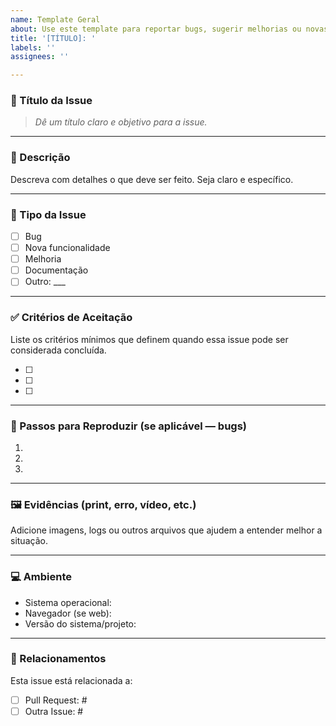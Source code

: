 ```yaml
---
name: Template Geral
about: Use este template para reportar bugs, sugerir melhorias ou novas funcionalidades
title: '[TÍTULO]: '
labels: ''
assignees: ''

---
```


### 📌 Título da Issue  
> *Dê um título claro e objetivo para a issue.*

---

### 📝 Descrição  
Descreva com detalhes o que deve ser feito. Seja claro e específico.

---

### 📂 Tipo da Issue  
- [ ] Bug  
- [ ] Nova funcionalidade  
- [ ] Melhoria  
- [ ] Documentação  
- [ ] Outro: ___

---

### ✅ Critérios de Aceitação  
Liste os critérios mínimos que definem quando essa issue pode ser considerada concluída.

- [ ]  
- [ ]  
- [ ]  

---

### 📎 Passos para Reproduzir (se aplicável — bugs)  
1.  
2.  
3.  

---

### 🖼️ Evidências (print, erro, vídeo, etc.)  
Adicione imagens, logs ou outros arquivos que ajudem a entender melhor a situação.

---

### 💻 Ambiente  
- Sistema operacional:  
- Navegador (se web):  
- Versão do sistema/projeto:  

---

### 🔗 Relacionamentos  
Esta issue está relacionada a:  
- [ ] Pull Request: #  
- [ ] Outra Issue: #
